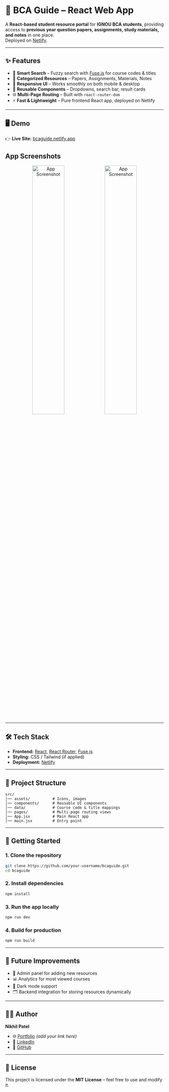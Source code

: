 # 📘 BCA Guide – React Web App

A **React-based student resource portal** for **IGNOU BCA students**, providing access to **previous year question papers, assignments, study materials, and notes** in one place.  
Deployed on [Netlify](https://bcaguide.netlify.app).

---

## ✨ Features

- 🔎 **Smart Search** – Fuzzy search with [Fuse.js](https://fusejs.io/) for course codes & titles  
- 📂 **Categorized Resources** – Papers, Assignments, Materials, Notes  
- 📱 **Responsive UI** – Works smoothly on both mobile & desktop  
- 🧩 **Reusable Components** – Dropdowns, search bar, result cards  
- 🌐 **Multi-Page Routing** – Built with `react-router-dom`  
- ⚡ **Fast & Lightweight** – Pure frontend React app, deployed on Netlify  

---

## 🖥️ Demo

👉 **Live Site:** [bcaguide.netlify.app](https://bcaguide.netlify.app)  

## App Screenshots
<p align="center">
  <img src="https://res.cloudinary.com/dinzuxodt/image/upload/Screenshot_2025-09-17_135719_tqqoro.png" alt="App Screenshot" width="45%" />
  <img src="https://res.cloudinary.com/dinzuxodt/image/upload/Screenshot_2025-09-17_135708_meouvw.png" alt="App Screenshot" width="45%" />
</p> 

---

## 🛠️ Tech Stack

- **Frontend:** [React](https://react.dev/), [React Router](https://reactrouter.com/), [Fuse.js](https://fusejs.io/)  
- **Styling:** CSS / Tailwind (if applied)  
- **Deployment:** [Netlify](https://www.netlify.com/)  

---

## 📂 Project Structure

```
src/
│── assets/          # Icons, images
│── components/      # Reusable UI components
│── data/            # Course code & title mappings
│── pages/           # Multi-page routing views
│── App.jsx          # Main React app
│── main.jsx         # Entry point
```

---

## 🚀 Getting Started

### 1. Clone the repository  
```bash
git clone https://github.com/your-username/bcaguide.git
cd bcaguide
```

### 2. Install dependencies  
```bash
npm install
```

### 3. Run the app locally  
```bash
npm run dev
```

### 4. Build for production  
```bash
npm run build
```

---

## 📌 Future Improvements

- 🔐 Admin panel for adding new resources  
- 📊 Analytics for most viewed courses  
- 🌙 Dark mode support  
- 🗂️ Backend integration for storing resources dynamically  

---

## 👨‍💻 Author

**Nikhil Patel**  
- 🌐 [Portfolio](#) *(add your link here)*  
- 💼 [LinkedIn](#)  
- 🐙 [GitHub](#)  

---

## 📜 License

This project is licensed under the **MIT License** – feel free to use and modify it.
